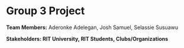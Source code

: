 # Group 3 Project
**Team Members:** Aderonke Adelegan, Josh Samuel, Selassie Susuawu


**Stakeholders: RIT University, RIT Students, Clubs/Organizations** 

